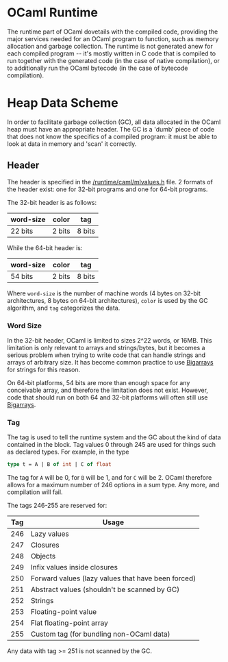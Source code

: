# OCaml Runtime

The runtime part of OCaml dovetails with the compiled code,
providing the major services needed for an OCaml program to function,
such as memory allocation and garbage collection.
The runtime is not generated anew for each compiled program --
it's mostly written in C code that is compiled to run together with
the generated code (in the case of native compilation),
or to additionally run the OCaml bytecode (in the case of bytecode compilation).

# Heap Data Scheme

In order to facilitate garbage collection (GC),
all data allocated in the OCaml heap must have an appropriate header.
The GC is a 'dumb' piece of code that does not know
the specifics of a compiled program: it must be able to look at data in memory and
'scan' it correctly.

## Header

The header is specified in the
[/runtime/caml/mlvalues.h](https://github.com/ocaml/ocaml/blob/trunk/runtime/caml/mlvalues.h)
file.
2 formats of the header exist: one for 32-bit programs
and one for 64-bit programs.

The 32-bit header is as follows:

| word-size | color | tag |
| --- | --- | --- |
| 22 bits | 2 bits | 8 bits |

While the 64-bit header is:

| word-size | color | tag |
| --- | --- | --- |
| 54 bits | 2 bits | 8 bits |

Where `word-size` is the number of machine words
(4 bytes on 32-bit architectures, 8 bytes on 64-bit architectures),
`color` is used by the GC algorithm, and `tag` categorizes the data.

### Word Size

In the 32-bit header, OCaml is limited to sizes 2^22 words,
or 16MB.
This limitation is only relevant to arrays and strings/bytes,
but it becomes a serious problem when trying to write code that can
handle strings and arrays of arbitrary size.
It has become common practice to use [Bigarrays]
for strings for this reason.

On 64-bit platforms, 54 bits are more than enough space for any conceivable
array, and therefore the limitation does not exist.
However, code that should run on both 64 and 32-bit platforms will often
still use [Bigarrays].

[Bigarrays]: bigarray.md

### Tag

The tag is used to tell the runtime system and the GC about the kind
of data contained in the block.
Tag values 0 through 245 are used for things such as declared types.
For example, in the type

```ocaml
type t = A | B of int | C of float
```

The tag for `A` will be 0, for `B` will be 1, and for `C` will be 2.
OCaml therefore allows for a maximum number of 246 options in a sum type.
Any more, and compilation will fail.

The tags 246-255 are reserved for:

| Tag | Usage |
| --- | --- |
| 246 | Lazy values |
| 247 | Closures |
| 248 | Objects |
| 249 | Infix values inside closures |
| 250 | Forward values (lazy values that have been forced) |
| 251 | Abstract values (shouldn't be scanned by GC) |
| 252 | Strings |
| 253 | Floating-point value |
| 254 | Flat floating-point array |
| 255 | Custom tag (for bundling non-OCaml data) |

Any data with tag >= 251 is not scanned by the GC.
